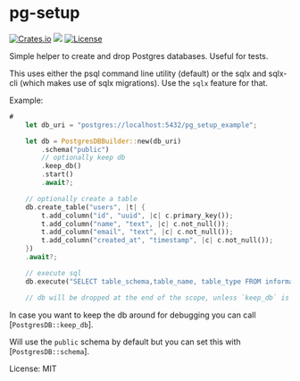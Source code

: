 # pg-setup


[![Crates.io](https://img.shields.io/crates/v/pg-setup)](https://crates.io/crates/pg-setup)
[![](https://docs.rs/pg-setup/badge.svg)](https://docs.rs/pg-setup)
[![License](https://img.shields.io/crates/l/pg-setup?color=informational&logo=mit)](/LICENSE.md)

Simple helper to create and drop Postgres databases. Useful for tests.

This uses either the psql command line utility (default) or the sqlx and sqlx-cli (which makes use of sqlx migrations).
Use the `sqlx` feature for that.

Example:
```rust
#
    let db_uri = "postgres://localhost:5432/pg_setup_example";

    let db = PostgresDBBuilder::new(db_uri)
        .schema("public")
        // optionally keep db
        .keep_db()
        .start()
        .await?;

    // optionally create a table
    db.create_table("users", |t| {
        t.add_column("id", "uuid", |c| c.primary_key());
        t.add_column("name", "text", |c| c.not_null());
        t.add_column("email", "text", |c| c.not_null());
        t.add_column("created_at", "timestamp", |c| c.not_null());
    })
    .await?;

    // execute sql
    db.execute("SELECT table_schema,table_name, table_type FROM information_schema.tables WHERE table_schema = 'public';").await?;

    // db will be dropped at the end of the scope, unless `keep_db` is called!

```

In case you want to keep the db around for debugging you can call [`PostgresDB::keep_db`].

Will use the `public` schema by default but you can set this with [`PostgresDB::schema`].


License: MIT
